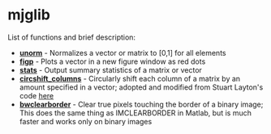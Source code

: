 # mjglib
List of functions and brief description: 

* [__unorm__](https://github.com/gerber211/mjglib/blob/main/unorm.m) - Normalizes a vector or matrix to \[0,1\] for all elements
* [__figp__](https://github.com/gerber211/mjglib/blob/main/figp.m)  - Plots a vector in a new figure window as red dots
* [__stats__](https://github.com/gerber211/mjglib/blob/main/stats.m) - Output summary statistics of a matrix or vector 
* [__circshift_columns__](https://github.com/gerber211/mjglib/blob/main/circshift_columns.m) - Circularly shift each column of a matrix by an amount specified in a vector; adopted and modified from Stuart Layton's code [here](https://www.mathworks.com/matlabcentral/fileexchange/37687-circular-shift-columns)
* [__bwclearborder__](https://github.com/gerber211/mjglib/blob/main/bwclearborder.m) - Clear true pixels touching the border of a binary image; This does the same thing as IMCLEARBORDER in Matlab, but is much faster and works only on binary images
